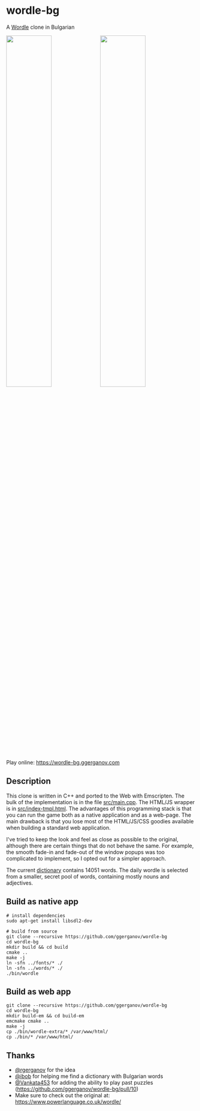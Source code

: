 # wordle-bg

A [Wordle](https://www.powerlanguage.co.uk/wordle/) clone in Bulgarian

<img src="https://user-images.githubusercontent.com/1991296/149661731-0b545de4-bf1c-4f9c-bf17-28ca22013ad6.png" style="display: inline-block; overflow: hidden; width: 49%;"></img>
<img src="https://user-images.githubusercontent.com/1991296/149661701-62093ce4-c97a-43b9-b9bf-5641fd6a9474.png" style="display: inline-block; overflow: hidden; width: 49%;"></img>

Play online: https://wordle-bg.ggerganov.com

## Description

This clone is written in C++ and ported to the Web with Emscripten. The bulk of the implementation is in the file [src/main.cpp](src/main.cpp). The HTML/JS wrapper is in [src/index-tmpl.html](src/index-tmpl.html). The advantages of this programming stack is that you can run the game both as a native application and as a web-page. The main drawback is that you lose most of the HTML/JS/CSS goodies available when building a standard web application.

I've tried to keep the look and feel as close as possible to the original, although there are certain things that do not behave the same. For example, the smooth fade-in and fade-out of the window popups was too complicated to implement, so I opted out for a simpler approach.

The current [dictionary](words/words.txt) contains 14051 words.
The daily wordle is selected from a smaller, secret pool of words, containing mostly nouns and adjectives.

## Build as native app

```
# install dependencies
sudo apt-get install libsdl2-dev

# build from source
git clone --recursive https://github.com/ggerganov/wordle-bg
cd wordle-bg
mkdir build && cd build
cmake ..
make -j
ln -sfn ../fonts/* ./
ln -sfn ../words/* ./
./bin/wordle
```

## Build as web app

```
git clone --recursive https://github.com/ggerganov/wordle-bg
cd wordle-bg
mkdir build-em && cd build-em
emcmake cmake ..
make -j
cp ./bin/wordle-extra/* /var/www/html/
cp ./bin/* /var/www/html/
```

## Thanks

- [@rgerganov](https://github.com/rgerganov) for the idea
- [@ibob](https://github.com/ibob) for helping me find a dictionary with Bulgarian words
- [@Vankata453](https://github.com/Vankata453) for adding the ability to play past puzzles (https://github.com/ggerganov/wordle-bg/pull/10)
- Make sure to check out the original at: https://www.powerlanguage.co.uk/wordle/
